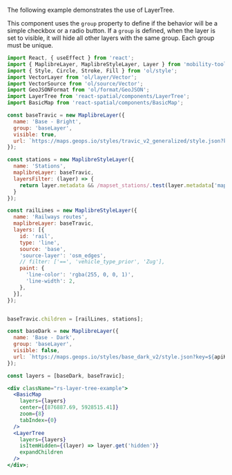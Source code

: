 The following example demonstrates the use of LayerTree.

This component uses the `group` property to define if the behavior will be a simple checkbox or a radio button.
If a `group` is defined, when the layer is set to visible, it will hide all other layers with the same group. Each group must be unique.

```jsx
import React, { useEffect } from 'react';
import { MaplibreLayer, MaplibreStyleLayer, Layer } from 'mobility-toolbox-js/ol';
import { Style, Circle, Stroke, Fill } from 'ol/style';
import VectorLayer from 'ol/layer/Vector';
import VectorSource from 'ol/source/Vector';
import GeoJSONFormat from 'ol/format/GeoJSON';
import LayerTree from 'react-spatial/components/LayerTree';
import BasicMap from 'react-spatial/components/BasicMap';

const baseTravic = new MaplibreLayer({
  name: 'Base - Bright',
  group: 'baseLayer',
  visible: true,
  url: `https://maps.geops.io/styles/travic_v2_generalized/style.json?key=${apiKey}`,
});

const stations = new MaplibreStyleLayer({
  name: 'Stations',
  maplibreLayer: baseTravic,
  layersFilter: (layer) => {
    return layer.metadata && /mapset_stations/.test(layer.metadata['mapset.filter'])
  }
});

const railLines = new MaplibreStyleLayer({
  name: 'Railways routes',
  maplibreLayer: baseTravic,
  layers: [{
    id: 'rail',
    type: 'line',
    source: 'base',
    'source-layer': 'osm_edges',
    // filter: ['==', 'vehicle_type_prior', 'Zug'],
    paint: {
      'line-color': 'rgba(255, 0, 0, 1)',
      'line-width': 2,
    },
  }],
});


baseTravic.children = [railLines, stations];

const baseDark = new MaplibreLayer({
  name: 'Base - Dark',
  group: 'baseLayer',
  visible: false,
  url: `https://maps.geops.io/styles/base_dark_v2/style.json?key=${apiKey}`,
});

const layers = [baseDark, baseTravic];

<div className="rs-layer-tree-example">
  <BasicMap
    layers={layers}
    center={[876887.69, 5928515.41]}
    zoom={8}
    tabIndex={0}
  />
  <LayerTree
    layers={layers}
    isItemHidden={(layer) => layer.get('hidden')}
    expandChildren
  />
</div>;
```
